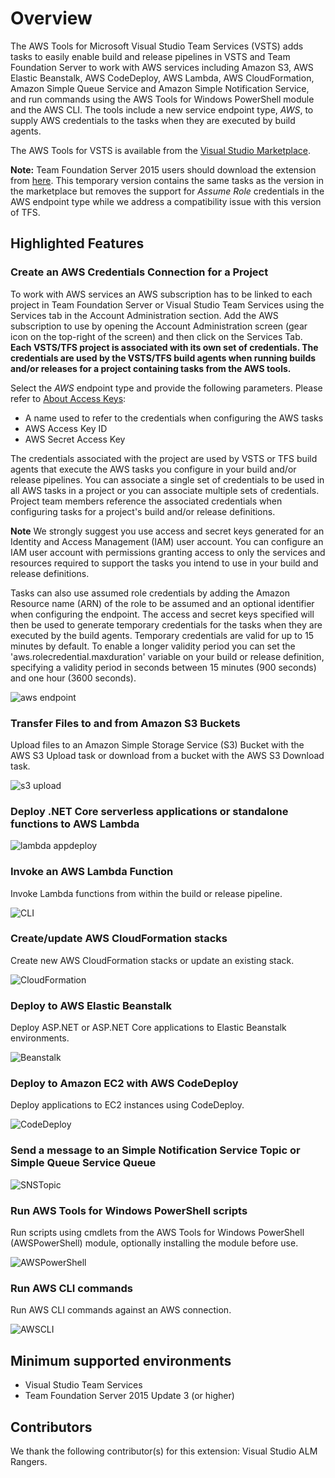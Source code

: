 # Overview

The AWS Tools for Microsoft Visual Studio Team Services (VSTS) adds tasks to easily enable build and release pipelines in VSTS and Team Foundation Server to work with AWS services including Amazon S3, AWS Elastic Beanstalk, AWS CodeDeploy, AWS Lambda, AWS CloudFormation, Amazon Simple Queue Service and Amazon Simple Notification Service, and run commands using the AWS Tools for Windows PowerShell module and the AWS CLI. The tools include a new service endpoint type, *AWS*, to supply AWS credentials to the tasks when they are executed by build agents.

The AWS Tools for VSTS is available from the [Visual Studio Marketplace](https://marketplace.visualstudio.com/items?itemName=AmazonWebServices.aws-vsts-tools).

**Note:** Team Foundation Server 2015 users should download the extension from [here](https://sdk-for-net.amazonwebservices.com/latest/amazonwebservices.aws-vsts-tools-tfs2015.vsix). This temporary version contains the same tasks as the version in the marketplace but removes the support for *Assume Role* credentials in the AWS endpoint type while we address a compatibility issue with this version of TFS.

## Highlighted Features

### Create an AWS Credentials Connection for a Project

To work with AWS services an AWS subscription has to be linked to each project in Team Foundation Server or Visual Studio Team Services using the Services tab in the Account Administration section. Add the AWS subscription to use by opening the Account Administration screen (gear icon on the top-right of the screen) and then click on the Services Tab. **Each VSTS/TFS project is associated with its own set of credentials. The credentials are used by the VSTS/TFS build agents when running builds and/or releases for a project containing tasks from the AWS tools.**

Select the *AWS* endpoint type and provide the following parameters. Please refer to [About Access Keys](https://aws.amazon.com/developers/access-keys/):

- A name used to refer to the credentials when configuring the AWS tasks
- AWS Access Key ID
- AWS Secret Access Key

The credentials associated with the project are used by VSTS or TFS build agents that execute the AWS tasks you configure in your build and/or release pipelines. You can associate a single set of credentials to be used in all AWS tasks in a project or you can associate multiple sets of credentials. Project team members reference the associated credentials when configuring tasks for a project's build and/or release definitions.

**Note** We strongly suggest you use access and secret keys generated for an Identity and Access Management (IAM) user account. You can configure an IAM user account with permissions granting access to only the services and resources required to support the tasks you intend to use in your build and release definitions.

Tasks can also use assumed role credentials by adding the Amazon Resource name (ARN) of the role to be assumed and an optional identifier when configuring the endpoint. The access and secret keys specified will then be used to generate temporary credentials for the tasks when they are executed by the build agents. Temporary credentials are valid for up to 15 minutes by default. To enable a longer validity period you can set the 'aws.rolecredential.maxduration' variable on your build or release definition, specifying a validity period in seconds between 15 minutes (900 seconds) and one hour (3600 seconds).

![aws endpoint](images/AWSEndpoint.png)

### Transfer Files to and from Amazon S3 Buckets

Upload files to an Amazon Simple Storage Service (S3) Bucket with the AWS S3 Upload task or download from a bucket with the AWS S3 Download task.

![s3 upload](images/AWSS3Upload.png)

### Deploy .NET Core serverless applications or standalone functions to AWS Lambda

![lambda appdeploy](images/AWSLambdaDeploy.png)

### Invoke an AWS Lambda Function

Invoke Lambda functions from within the build or release pipeline.

![CLI](images/AWSLambdaFunction.png)

### Create/update AWS CloudFormation stacks

Create new AWS CloudFormation stacks or update an existing stack.

![CloudFormation](images/AWSCloudFormation.png)

### Deploy to AWS Elastic Beanstalk

Deploy ASP.NET or ASP.NET Core applications to Elastic Beanstalk environments.

![Beanstalk](images/AWSElasticBeanstalk.png)

### Deploy to Amazon EC2 with AWS CodeDeploy

Deploy applications to EC2 instances using CodeDeploy.

![CodeDeploy](images/AWSCodeDeploy.png)

### Send a message to an Simple Notification Service Topic or Simple Queue Service Queue

![SNSTopic](images/AWSSendMessage.png)

### Run AWS Tools for Windows PowerShell scripts

Run scripts using cmdlets from the AWS Tools for Windows PowerShell (AWSPowerShell) module, optionally installing the module before use.

![AWSPowerShell](images/AWSPowerShellScript.png)

### Run AWS CLI commands

Run AWS CLI commands against an AWS connection.

![AWSCLI](images/AWSCLI.png)

## Minimum supported environments

- Visual Studio Team Services
- Team Foundation Server 2015 Update 3 (or higher)

## Contributors

We thank the following contributor(s) for this extension: Visual Studio ALM Rangers.